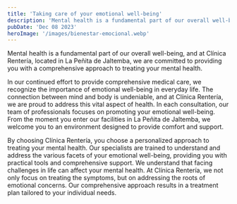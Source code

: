```yaml
---
title: 'Taking care of your emotional well-being'
description: 'Mental health is a fundamental part of our overall well-being, and at Clínica Rentería, located in La Peñita de Jaltemba, we are committed to providing'
pubDate: 'Dec 08 2023'
heroImage: '/images/bienestar-emocional.webp'
---
```


Mental health is a fundamental part of our overall well-being, and at Clínica Rentería, located in La Peñita de Jaltemba, we are committed to providing you with a comprehensive approach to treating your mental health.

In our continued effort to provide comprehensive medical care, we recognize the importance of emotional well-being in everyday life. The connection between mind and body is undeniable, and at Clínica Rentería, we are proud to address this vital aspect of health.
In each consultation, our team of professionals focuses on promoting your emotional well-being. From the moment you enter our facilities in La Peñita de Jaltemba, we welcome you to an environment designed to provide comfort and support.

By choosing Clínica Rentería, you choose a personalized approach to treating your mental health. Our specialists are trained to understand and address the various facets of your emotional well-being, providing you with practical tools and comprehensive support.
We understand that facing challenges in life can affect your mental health. At Clínica Rentería, we not only focus on treating the symptoms, but on addressing the roots of emotional concerns. Our comprehensive approach results in a treatment plan tailored to your individual needs.